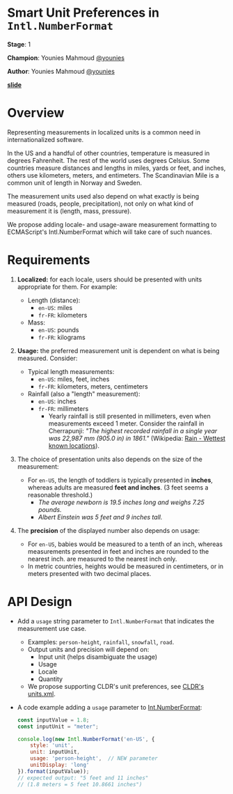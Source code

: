 # Smart Unit Preferences in `Intl.NumberFormat` 

**Stage**: 1

**Champion**: Younies Mahmoud [@younies](https://github.com/younies)

**Author**: Younies Mahmoud [@younies](https://github.com/younies)

**[slide](https://bit.ly/smart-unit-preferences-in-intl-number-format)**

# Overview

Representing measurements in localized units is a common need in
internationalized software.

In the US and a handful of other countries, temperature is measured in degrees
Fahrenheit. The rest of the world uses degrees Celsius. Some countries measure
distances and lengths in miles, yards or feet, and inches, others use
kilometers, meters, and entimeters. The Scandinavian Mile is a common unit of
length in Norway and Sweden.

The measurement units used also depend on what exactly is being measured (roads,
people, precipitation), not only on what kind of measurement it is (length,
mass, pressure).

We propose adding locale- and usage-aware measurement formatting to ECMAScript's
Intl.NumberFormat which will take care of such nuances.

# Requirements

1. **Localized:** for each locale, users should be presented with units
   appropriate for them. For example:
   + Length (distance):
     - `en-US`: miles
     - `fr-FR`: kilometers
   + Mass:
     - `en-US`: pounds
     - `fr-FR`: kilograms

1. **Usage:** the preferred measurement unit is dependent on what is being
   measured. Consider:
   + Typical length measurements:
     - `en-US`: miles, feet, inches
     - `fr-FR`: kilometers, meters, centimeters
   + Rainfall (also a "length" measurement):
     - `en-US`: inches
     - `fr-FR`: millimeters
       - Yearly rainfall is still presented in millimeters, even when
         measurements exceed 1 meter. Consider the rainfall in Cherrapunji:
         _"The highest recorded rainfall in a single year was 22,987 mm (905.0
         in) in 1861."_ (Wikipedia: [Rain - Wettest known
         locations](https://en.wikipedia.org/wiki/Rain#Wettest_known_locations)).

1. The choice of presentation units also depends on the size of the measurement:
   + For `en-US`, the length of toddlers is typically presented in **inches**,
     whereas adults are measured **feet and inches**. (3 feet seems a reasonable
     threshold.)
     - *The average newborn is 19.5 inches long and weighs 7.25 pounds.*
     - *Albert Einstein was 5 feet and 9 inches tall.*

1. The **precision** of the displayed number also depends on usage:
   + For `en-US`, babies would be measured to a tenth of an inch, whereas
     measurements presented in feet and inches are rounded to the nearest inch.
     are measured to the nearest inch only.
   + In metric countries, heights would be measured in centimeters, or in meters
     presented with two decimal places.

# API Design

* Add a `usage` string parameter to `Intl.NumberFormat` that indicates the
  measurement use case.
  - Examples: `person-height`, `rainfall`, `snowfall`, `road`.
  - Output units and precision will depend on:
    - Input unit (helps disambiguate the usage)
    - Usage
    - Locale
    - Quantity
  - We propose supporting CLDR's unit preferences, see [CLDR's
    units.xml](https://github.com/unicode-org/cldr/blob/.master/common/supplemental/units.xml).

* A code example adding a `usage` parameter to
  [Int.NumberFormat](https://developer.mozilla.org/en-US/docs/Web/JavaScript/Reference/Global_Objects/Intl/NumberFormat/NumberFormat):

  ```javascript
  const inputValue = 1.8;
  const inputUnit = "meter";

  console.log(new Intl.NumberFormat('en-US', {
      style: 'unit',
      unit: inputUnit,
      usage: 'person-height',  // NEW parameter
      unitDisplay: 'long'
  }).format(inputValue));
  // expected output: "5 feet and 11 inches"
  // (1.8 meters = 5 feet 10.8661 inches")
  ```

